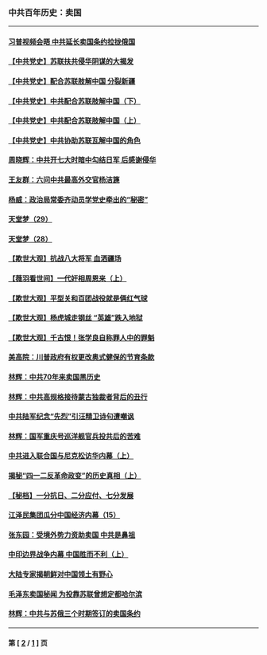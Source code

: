 ### 中共百年历史：卖国
---
#### [习普视频会晤 中共延长卖国条约拉拢俄国](../../pages/nf1176117/n13060971.md?07150430) 
#### [【中共党史】苏联扶共侵华阴谋的大揭发](../../pages/nf1176117/n13056050.md?07150430) 
#### [【中共党史】配合苏联肢解中国 分裂新疆](../../pages/nf1176117/n13040700.md?07150430) 
#### [【中共党史】中共配合苏联肢解中国（下）](../../pages/nf1176117/n13035660.md?07150430) 
#### [【中共党史】中共配合苏联肢解中国（上）](../../pages/nf1176117/n13030262.md?07150430) 
#### [【中共党史】中共协助苏联瓦解中国的角色](../../pages/nf1176117/n13018109.md?07150430) 
#### [周晓辉：中共开七大时暗中勾结日军 后感谢侵华](../../pages/nf1176117/n12921960.md?07150430) 
#### [王友群：六问中共最高外交官杨洁篪](../../pages/nf1176117/n12836495.md?07150430) 
#### [杨威：政治局常委齐动员学党史牵出的“秘密”](../../pages/nf1176117/n12764642.md?07150430) 
#### [天堂梦（29）](../../pages/nf1176117/n12408465.md?07150430) 
#### [天堂梦（28）](../../pages/nf1176117/n12408309.md?07150430) 
#### [【欺世大观】抗战八大将军 血洒疆场](../../pages/nf1176117/n12357044.md?07150430) 
#### [【薇羽看世间】一代奸相周恩来（上）](../../pages/nf1176117/n12401109.md?07150430) 
#### [【欺世大观】平型关和百团战役就是俩红气球](../../pages/nf1176117/n12359157.md?07150430) 
#### [【欺世大观】杨虎城走钢丝 “英雄”跌入地狱](../../pages/nf1176117/n12358840.md?07150430) 
#### [【欺世大观】千古恨！张学良自称罪人中的罪魁](../../pages/nf1176117/n12358629.md?07150430) 
#### [美高院：川普政府有权更改奥式健保的节育条款](../../pages/nf1176117/n12242171.md?07150430) 
#### [林辉：中共70年来卖国黑历史](../../pages/nf1176117/n11552181.md?07150430) 
#### [林辉：中共高规格接待蒙古独裁者背后的丑行](../../pages/nf1176117/n11225005.md?07150430) 
#### [中共陆军纪念“先烈”引汪精卫诗句遭嘲讽](../../pages/nf1176117/n11153345.md?07150430) 
#### [林辉：国军重庆号巡洋舰官兵投共后的苦难](../../pages/nf1176117/n10997801.md?07150430) 
#### [中共进入联合国与尼克松访华内幕（上）](../../pages/nf1176117/n10138788.md?07150430) 
#### [揭秘“四一二反革命政变”的历史真相（上）](../../pages/nf1176117/n9996650.md?07150430) 
#### [【秘档】一分抗日、二分应付、七分发展](../../pages/nf1176117/n9331484.md?07150430) 
#### [江泽民集团瓜分中国经济内幕（15）](../../pages/nf1176117/n9268584.md?07150430) 
#### [张东园：受境外势力资助卖国 中共是鼻祖](../../pages/nf1176117/n9272480.md?07150430) 
#### [中印边界战争内幕 中国胜而不利（上）](../../pages/nf1176117/n9252458.md?07150430) 
#### [大陆专家揭朝鲜对中国领土有野心](../../pages/nf1176117/n9074056.md?07150430) 
#### [毛泽东卖国秘闻 为投靠苏联曾想定都哈尔滨](../../pages/nf1176117/n9058631.md?07150430) 
#### [林辉：中共与苏俄三个时期签订的卖国条约](../../pages/nf1176117/n9036062.md?07150430) 

---
#### 第 [ [2](./2.md?07150430) / [1](./1.md?07150430) ] 页
